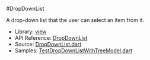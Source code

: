 #DropDownList

A drop-down list that the user can select an item from it.

* Library: [view](api:)
* API Reference: [DropDownList](api:view)
* Source: [DropDownList.dart](source:lib/src/view)
* Samples: [TestDropDownListWithTreeModel.dart](source:test)
